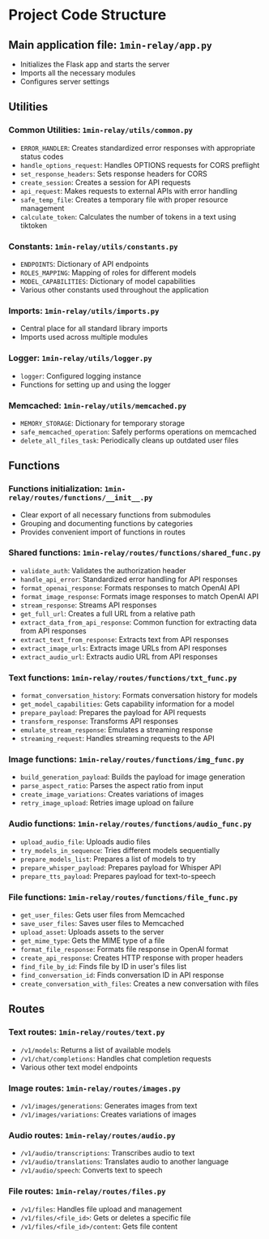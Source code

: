 # Project Code Structure

## Main application file: `1min-relay/app.py`
- Initializes the Flask app and starts the server
- Imports all the necessary modules
- Configures server settings

## Utilities

### Common Utilities: `1min-relay/utils/common.py`
- `ERROR_HANDLER`: Creates standardized error responses with appropriate status codes
- `handle_options_request`: Handles OPTIONS requests for CORS preflight
- `set_response_headers`: Sets response headers for CORS
- `create_session`: Creates a session for API requests
- `api_request`: Makes requests to external APIs with error handling
- `safe_temp_file`: Creates a temporary file with proper resource management
- `calculate_token`: Calculates the number of tokens in a text using tiktoken

### Constants: `1min-relay/utils/constants.py`
- `ENDPOINTS`: Dictionary of API endpoints
- `ROLES_MAPPING`: Mapping of roles for different models
- `MODEL_CAPABILITIES`: Dictionary of model capabilities
- Various other constants used throughout the application

### Imports: `1min-relay/utils/imports.py`
- Central place for all standard library imports
- Imports used across multiple modules

### Logger: `1min-relay/utils/logger.py`
- `logger`: Configured logging instance
- Functions for setting up and using the logger

### Memcached: `1min-relay/utils/memcached.py`
- `MEMORY_STORAGE`: Dictionary for temporary storage
- `safe_memcached_operation`: Safely performs operations on memcached
- `delete_all_files_task`: Periodically cleans up outdated user files

## Functions

### Functions initialization: `1min-relay/routes/functions/__init__.py`
- Clear export of all necessary functions from submodules
- Grouping and documenting functions by categories
- Provides convenient import of functions in routes

### Shared functions: `1min-relay/routes/functions/shared_func.py`
- `validate_auth`: Validates the authorization header
- `handle_api_error`: Standardized error handling for API responses
- `format_openai_response`: Formats responses to match OpenAI API
- `format_image_response`: Formats image responses to match OpenAI API
- `stream_response`: Streams API responses
- `get_full_url`: Creates a full URL from a relative path
- `extract_data_from_api_response`: Common function for extracting data from API responses
- `extract_text_from_response`: Extracts text from API responses
- `extract_image_urls`: Extracts image URLs from API responses
- `extract_audio_url`: Extracts audio URL from API responses

### Text functions: `1min-relay/routes/functions/txt_func.py`
- `format_conversation_history`: Formats conversation history for models
- `get_model_capabilities`: Gets capability information for a model
- `prepare_payload`: Prepares the payload for API requests
- `transform_response`: Transforms API responses
- `emulate_stream_response`: Emulates a streaming response
- `streaming_request`: Handles streaming requests to the API

### Image functions: `1min-relay/routes/functions/img_func.py`
- `build_generation_payload`: Builds the payload for image generation
- `parse_aspect_ratio`: Parses the aspect ratio from input
- `create_image_variations`: Creates variations of images
- `retry_image_upload`: Retries image upload on failure

### Audio functions: `1min-relay/routes/functions/audio_func.py`
- `upload_audio_file`: Uploads audio files
- `try_models_in_sequence`: Tries different models sequentially
- `prepare_models_list`: Prepares a list of models to try
- `prepare_whisper_payload`: Prepares payload for Whisper API
- `prepare_tts_payload`: Prepares payload for text-to-speech

### File functions: `1min-relay/routes/functions/file_func.py`
- `get_user_files`: Gets user files from Memcached
- `save_user_files`: Saves user files to Memcached
- `upload_asset`: Uploads assets to the server
- `get_mime_type`: Gets the MIME type of a file
- `format_file_response`: Formats file response in OpenAI format
- `create_api_response`: Creates HTTP response with proper headers
- `find_file_by_id`: Finds file by ID in user's files list
- `find_conversation_id`: Finds conversation ID in API response
- `create_conversation_with_files`: Creates a new conversation with files

## Routes

### Text routes: `1min-relay/routes/text.py`
- `/v1/models`: Returns a list of available models
- `/v1/chat/completions`: Handles chat completion requests
- Various other text model endpoints

### Image routes: `1min-relay/routes/images.py`
- `/v1/images/generations`: Generates images from text
- `/v1/images/variations`: Creates variations of images

### Audio routes: `1min-relay/routes/audio.py`
- `/v1/audio/transcriptions`: Transcribes audio to text
- `/v1/audio/translations`: Translates audio to another language
- `/v1/audio/speech`: Converts text to speech

### File routes: `1min-relay/routes/files.py`
- `/v1/files`: Handles file upload and management
- `/v1/files/<file_id>`: Gets or deletes a specific file
- `/v1/files/<file_id>/content`: Gets file content 
